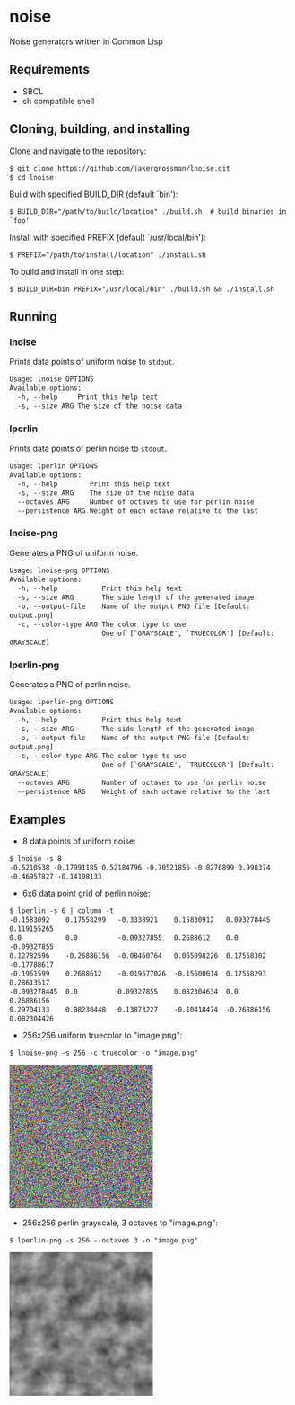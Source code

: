 # noise
Noise generators written in Common Lisp

## Requirements
- SBCL
- sh compatible shell

## Cloning, building, and installing

Clone and navigate to the repository:

```console
$ git clone https://github.com/jakergrossman/lnoise.git
$ cd lnoise
```

Build with specified BUILD_DIR (default `bin'):

```console
$ BUILD_DIR="/path/to/build/location" ./build.sh  # build binaries in `foo'
```

Install with specified PREFIX (default `/usr/local/bin'):

```console
$ PREFIX="/path/to/install/location" ./install.sh
```

To build and install in one step:

```console
$ BUILD_DIR=bin PREFIX="/usr/local/bin" ./build.sh && ./install.sh
```

## Running

### lnoise
Prints data points of uniform noise to `stdout`.
```
Usage: lnoise OPTIONS
Available options:
  -h, --help     Print this help text
  -s, --size ARG The size of the noise data
```

### lperlin
Prints data points of perlin noise to `stdout`.

```
Usage: lperlin OPTIONS
Available options:
  -h, --help        Print this help text
  -s, --size ARG    The size of the noise data
  --octaves ARG     Number of octaves to use for perlin noise
  --persistence ARG Weight of each octave relative to the last
```

### lnoise-png
Generates a PNG of uniform noise.
```
Usage: lnoise-png OPTIONS
Available options:
  -h, --help           Print this help text
  -s, --size ARG       The side length of the generated image
  -o, --output-file    Name of the output PNG file [Default: output.png]
  -c, --color-type ARG The color type to use
                       One of [`GRAYSCALE', `TRUECOLOR'] [Default: GRAYSCALE]
```

### lperlin-png
Generates a PNG of perlin noise.
```
Usage: lperlin-png OPTIONS
Available options:
  -h, --help           Print this help text
  -s, --size ARG       The side length of the generated image
  -o, --output-file    Name of the output PNG file [Default: output.png]
  -c, --color-type ARG The color type to use
                       One of [`GRAYSCALE', `TRUECOLOR'] [Default: GRAYSCALE]
  --octaves ARG        Number of octaves to use for perlin noise
  --persistence ARG    Weight of each octave relative to the last
```


## Examples

- 8 data points of uniform noise:

```console
$ lnoise -s 8
-0.5210538 -0.17991185 0.52184796 -0.70521855 -0.8276899 0.998374 -0.46957827 -0.14108133
```

- 6x6 data point grid of perlin noise:

```console
$ lperlin -s 6 | column -t
-0.1583092    0.17558299   -0.3338921    0.15830912   0.093278445  0.119155265
0.0           0.0          -0.09327855   0.2688612    0.0          -0.09327855
0.12782596    -0.26886156  -0.08460764   0.065098226  0.17558302   -0.17788617
-0.1951599    0.2688612    -0.019577026  -0.15600614  0.17558293   0.28613517
-0.093278445  0.0          0.09327855    0.082304634  0.0          0.26886156
0.29704133    0.08230448   0.13873227    -0.10418474  -0.26886156  0.082304426
```

- 256x256 uniform truecolor to "image.png":

```console
$ lnoise-png -s 256 -c truecolor -o "image.png"
```

![1024x1024 grayscale uniform noise](media/example1.png)

- 256x256 perlin grayscale, 3 octaves to "image.png":

```console
$ lperlin-png -s 256 --octaves 3 -o "image.png"
```

![512x512 truecolor perlin noise, 2 octaves](media/example2.png)
